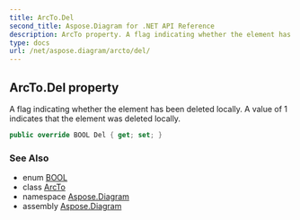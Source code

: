 ```yaml
---
title: ArcTo.Del
second_title: Aspose.Diagram for .NET API Reference
description: ArcTo property. A flag indicating whether the element has been deleted locally. A value of 1 indicates that the element was deleted locally
type: docs
url: /net/aspose.diagram/arcto/del/
---
```

## ArcTo.Del property

A flag indicating whether the element has been deleted locally. A value of 1 indicates that the element was deleted locally.

```csharp
public override BOOL Del { get; set; }
```

### See Also

* enum [BOOL](../../bool/)
* class [ArcTo](../)
* namespace [Aspose.Diagram](../../arcto/)
* assembly [Aspose.Diagram](../../../)


